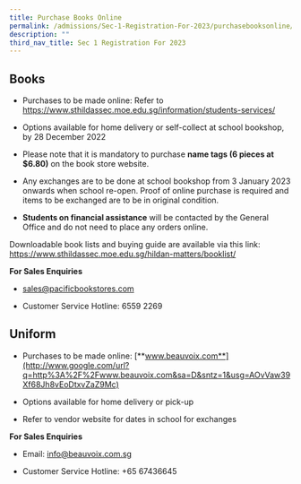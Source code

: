 ```yaml
---
title: Purchase Books Online
permalink: /admissions/Sec-1-Registration-For-2023/purchasebooksonline/
description: ""
third_nav_title: Sec 1 Registration For 2023
---
```

## Books

*   Purchases to be made online: Refer to https://www.sthildassec.moe.edu.sg/information/students-services/
    
*   Options available for home delivery or self-collect at school bookshop, by 28 December 2022
    
*   Please note that it is mandatory to purchase **name tags (6 pieces at $6.80)** on the book store website.
    
*   Any exchanges are to be done at school bookshop from 3 January 2023 onwards when school re-open. Proof of online purchase is required and items to be exchanged are to be in original condition.
    
*   **Students on financial assistance** will be contacted by the General Office and do not need to place any orders online.
    

Downloadable book lists and buying guide are available via this link: https://www.sthildassec.moe.edu.sg/hildan-matters/booklist/

**For Sales Enquiries**

*   [sales@pacificbookstores.com](mailto:sales@pacificbookstores.com)
    
*   Customer Service Hotline: 6559 2269

## Uniform

*   Purchases to be made online: [**www.beauvoix.com**](http://www.google.com/url?q=http%3A%2F%2Fwww.beauvoix.com&sa=D&sntz=1&usg=AOvVaw39Xf68Jh8vEoDtxvZaZ9Mc)
    
*   Options available for home delivery or pick-up
    
*   Refer to vendor website for dates in school for exchanges
    

**For Sales Enquiries**

*   Email: info@beauvoix.com.sg
    
*   Customer Service Hotline: +65 67436645
